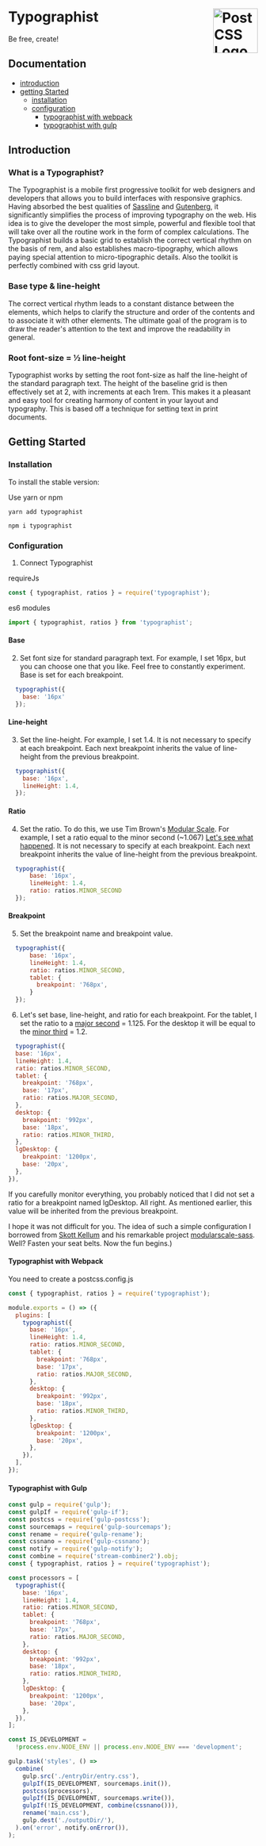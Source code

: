 # Typographist <img src="https://postcss.github.io/postcss/logo.svg" alt="PostCSS Logo" width="90" height="90" align="right">
Be free, create!

## Documentation

- [introduction](#introduction)
- [getting Started](#getting-started)
  - [installation](#installation)
  - [configuration](#configuration)
    - [typographist with webpack](#typographist-with-webpack)
    - [typographist with gulp](#typographist-with-gulp)

## Introduction

### What is a Typographist?

The Typographist is a mobile first progressive toolkit for web designers and developers that allows you to build interfaces with responsive graphics. Having absorbed the best qualities of <a href="https://github.com/jakegiltsoff/sassline" target="_blank" title="Sassline">Sassline</a> and <a href="https://github.com/matejlatin/Gutenberg" target="_blank" title="Gutenberg">Gutenberg</a>, it significantly simplifies the process of improving typography on the web.
His idea is to give the developer the most simple, powerful and flexible tool that will take over all the routine work in the form of complex calculations. The Typographist builds a basic grid to establish the correct vertical rhythm on the basis of rem, and also establishes macro-tipography, which allows paying special attention to micro-tipographic details. Also the toolkit is perfectly combined with css grid layout.

### Base type & line-height

The correct vertical rhythm leads to a constant distance between the elements, which helps to clarify the structure and order of the contents and to associate it with other elements. The ultimate goal of the program is to draw the reader's attention to the text and improve the readability in general.

### Root font-size = ½ line-height

Typographist works by setting the root font-size as half the line-height of the standard paragraph text. The height of the baseline grid is then effectively set at 2, with increments at each 1rem. This makes it a pleasant and easy tool for creating harmony of content in your layout and typography. This is based off a technique for setting text in print documents.

## Getting Started
### Installation

To install the stable version:

Use yarn or npm
```
yarn add typographist
```
```
npm i typographist
```

### Configuration
  1. Connect Typographist

  requireJs
  ```js
  const { typographist, ratios } = require('typographist');
  ```

  es6 modules
  ```js
  import { typographist, ratios } from 'typographist';
  ```
  #### Base
  2. Set font size for standard paragraph text. For example, I set 16px, but you can choose one that you like. Feel free to constantly experiment.
    Base is set for each breakpoint.
  ```js
    typographist({
      base: '16px'
    });
  ```

  #### Line-height
  3. Set the line-height. For example, I set 1.4. It is not necessary to specify at each breakpoint. Each next breakpoint inherits the value of line-height from the previous breakpoint.
  ```js
    typographist({
      base: '16px',
      lineHeight: 1.4,
    });
  ```

  #### Ratio
  4. Set the ratio. To do this, we use Tim Brown's <a href="http://www.modularscale.com/" target="_blank" title="Modular Scale">Modular Scale</a>. For example, I set a ratio equal to the minor second (~1.067) <a href="http://www.modularscale.com/?16&px&1.067" target="_blank" title="Let's see what happened">Let's see what happened</a>. It is not necessary to specify at each breakpoint. Each next breakpoint inherits the value of line-height from the previous breakpoint.
  ```js
    typographist({
        base: '16px',
        lineHeight: 1.4,
        ratio: ratios.MINOR_SECOND
    });
  ```

  #### Breakpoint
  5. Set the breakpoint name and breakpoint value.
  ```js
    typographist({
        base: '16px',
        lineHeight: 1.4,
        ratio: ratios.MINOR_SECOND,
        tablet: {
          breakpoint: '768px',
        }
    });
  ```


  6. Let's set base, line-height, and ratio for each breakpoint. For the tablet, I set the ratio to a <a href="http://www.modularscale.com/?17&px&1.125" target="_blank" title="major second">major second</a> = 1.125. For the desktop it will be equal to the <a href="http://www.modularscale.com/?18&px&1.2" target="_blank" title="minor third">minor third</a> = 1.2.

  ```js
    typographist({
    base: '16px',
    lineHeight: 1.4,
    ratio: ratios.MINOR_SECOND,
    tablet: {
      breakpoint: '768px',
      base: '17px',
      ratio: ratios.MAJOR_SECOND,
    },
    desktop: {
      breakpoint: '992px',
      base: '18px',
      ratio: ratios.MINOR_THIRD,
    },
    lgDesktop: {
      breakpoint: '1200px',
      base: '20px',
    },
  }),
  ```
  
  If you carefully monitor everything, you probably noticed that I did not set a ratio for a breakpoint named lgDesktop. All right. As mentioned earlier, this value will be inherited from the previous breakpoint.

  I hope it was not difficult for you. The idea of such a simple configuration I borrowed from <a href="https://github.com/scottkellum" target="_blank" title="Skott Kellum">Skott Kellum</a> and his remarkable project <a href="https://github.com/modularscale/modularscale-sass" target="_blank" title="modularscale-sass">modularscale-sass</a>. Well? Fasten your seat belts. Now the fun begins.)
  #### Typographist with Webpack
  You need to create a postcss.config.js
  ```js
  const { typographist, ratios } = require('typographist');

  module.exports = () => ({
    plugins: [
      typographist({
        base: '16px',
        lineHeight: 1.4,
        ratio: ratios.MINOR_SECOND,
        tablet: {
          breakpoint: '768px',
          base: '17px',
          ratio: ratios.MAJOR_SECOND,
        },
        desktop: {
          breakpoint: '992px',
          base: '18px',
          ratio: ratios.MINOR_THIRD,
        },
        lgDesktop: {
          breakpoint: '1200px',
          base: '20px',
        },
      }),
    ],
  });

  ```
  #### Typographist with Gulp
  ```js
  const gulp = require('gulp');
  const gulpIf = require('gulp-if');
  const postcss = require('gulp-postcss');
  const sourcemaps = require('gulp-sourcemaps');
  const rename = require('gulp-rename');
  const cssnano = require('gulp-cssnano');
  const notify = require('gulp-notify');
  const combine = require('stream-combiner2').obj;
  const { typographist, ratios } = require('typographist');

  const processors = [
    typographist({
      base: '16px',
      lineHeight: 1.4,
      ratio: ratios.MINOR_SECOND,
      tablet: {
        breakpoint: '768px',
        base: '17px',
        ratio: ratios.MAJOR_SECOND,
      },
      desktop: {
        breakpoint: '992px',
        base: '18px',
        ratio: ratios.MINOR_THIRD,
      },
      lgDesktop: {
        breakpoint: '1200px',
        base: '20px',
      },
    }),
  ];

  const IS_DEVELOPMENT =
    !process.env.NODE_ENV || process.env.NODE_ENV === 'development';

  gulp.task('styles', () =>
    combine(
      gulp.src('./entryDir/entry.css'),
      gulpIf(IS_DEVELOPMENT, sourcemaps.init()),
      postcss(processors),
      gulpIf(IS_DEVELOPMENT, sourcemaps.write()),
      gulpIf(!IS_DEVELOPMENT, combine(cssnano())),
      rename('main.css'),
      gulp.dest('./outputDir/'),
    ).on('error', notify.onError()),
  );
  ```